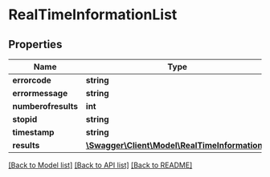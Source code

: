 # RealTimeInformationList

## Properties
Name | Type | Description | Notes
------------ | ------------- | ------------- | -------------
**errorcode** | **string** |  | [optional] 
**errormessage** | **string** |  | [optional] 
**numberofresults** | **int** |  | [optional] 
**stopid** | **string** |  | [optional] 
**timestamp** | **string** |  | [optional] 
**results** | [**\Swagger\Client\Model\RealTimeInformation[]**](RealTimeInformation.md) |  | [optional] 

[[Back to Model list]](../README.md#documentation-for-models) [[Back to API list]](../README.md#documentation-for-api-endpoints) [[Back to README]](../README.md)


